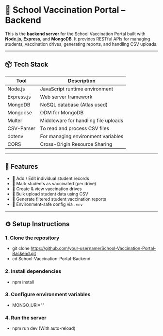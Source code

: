 # 🏥 School Vaccination Portal – Backend

This is the **backend server** for the School Vaccination Portal built with **Node.js**, **Express**, and **MongoDB**. It provides RESTful APIs for managing students, vaccination drives, generating reports, and handling CSV uploads.

---

## 📦 Tech Stack

| Tool         | Description                          |
|--------------|--------------------------------------|
| Node.js      | JavaScript runtime environment       |
| Express.js   | Web server framework                 |
| MongoDB      | NoSQL database (Atlas used)          |
| Mongoose     | ODM for MongoDB                      |
| Multer       | Middleware for handling file uploads |
| CSV-Parser   | To read and process CSV files        |
| dotenv       | For managing environment variables   |
| CORS         | Cross-Origin Resource Sharing        |

---

## 🚀 Features

- 📌 Add / Edit individual student records
- 📌 Mark students as vaccinated (per drive)
- 📌 Create & view vaccination drives
- 📌 Bulk upload student data using CSV
- 📌 Generate filtered student vaccination reports
- 📌 Environment-safe config via `.env`

---

## ⚙️ Setup Instructions

### 1. Clone the repository

- git clone https://github.com/your-username/School-Vaccination-Portal-Backend.git
- cd School-Vaccination-Portal-Backend

### 2. Install dependencies

- npm install

### 3. Configure environment variables

- MONGO_URI=""

### 4. Run the server

- npm run dev (With auto-reload)


